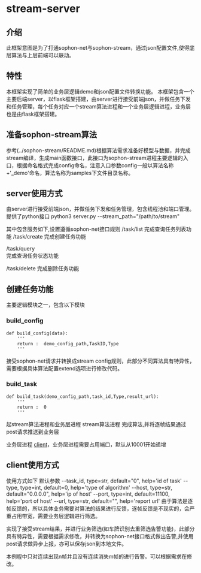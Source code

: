 # stream-server

## 介绍
此框架意图是为了打通sophon-net与sophon-stream，通过json配置文件,使得底层算法与上层前端可以联动。
## 特性
本框架实现了简单的业务层逻辑demo和json配置文件转换功能。
本框架包含一个主要后端server，以flask框架搭建，由server进行接受前端json，并做任务下发和任务管理，每个任务对应一个stream算法进程和一个业务层逻辑进程，业务层也是由flask框架搭建。
## 准备sophon-stream算法
参考(../sophon-stream/README.md)根据算法需求准备好模型与数据，并完成stream编译，生成main函数接口，此接口为sophon-stream进程主要逻辑的入口，根据命名格式完成config命名，注意入口参数config一般以算法名称+'_demo'命名，算法名称为samples下文件目录名称。

## server使用方式
由server进行接受前端json，并做任务下发和任务管理，包含线程池和端口管理。
提供了python接口
python3 server.py --stream_path="/path/to/stream"

其中包含服务如下,设置遵循sophon-net接口规则
/task/list 
完成查询任务列表功能
/task/create 
完成创建任务功能

/task/query  
完成查询任务状态功能

/task/delete
完成删除任务功能

## 创建任务功能
主要逻辑模块之一，包含以下模块

### build_config
```
def build_config(data):
    '''
    return :  demo_config_path,TaskID,Type
    '''
```
接受sophon-net请求并转换成stream config规则，此部分不同算法具有特异性，需要根据具体算法配置extend选项进行修改代码。
### build_task
```
def build_task(demo_config_path,task_id,Type,result_url):
    '''
    return :  0
    '''
```

起stream算法进程和业务层进程
stream算法进程 
完成算法,并将逐帧结果通过post请求推送到业务层

业务层进程 [client](#client使用方式)，业务层进程需要占用端口，默认从10001开始递增

## client使用方式
使用方式如下
默认参数
--task_id, type=str, default="0", help='id of task'
--type, type=int, default=0, help='type of algorithm'
--host, type=str, default="0.0.0.0", help='ip of host'
--port, type=int, default=11100, help='port of host'
--url, type=str, default="", help='report url'
由于算法是逐帧反馈的，所以具体业务需要对算法的结果进行反馈，逐帧反馈是不现实的，会严重占用带宽，需要业务层逻辑进行筛选。

实现了接受stream结果，并进行业务筛选(如车牌识别去重筛选告警功能)，此部分具有特异性，需要根据需求修改，并转换为sophon-net接口格式做出告警,并使用post请求做异步上报，亦可以保存json到本地文件。

本例程中只对连续出现n帧并且没有连续消失m帧的进行告警。可以根据需求在修改。


